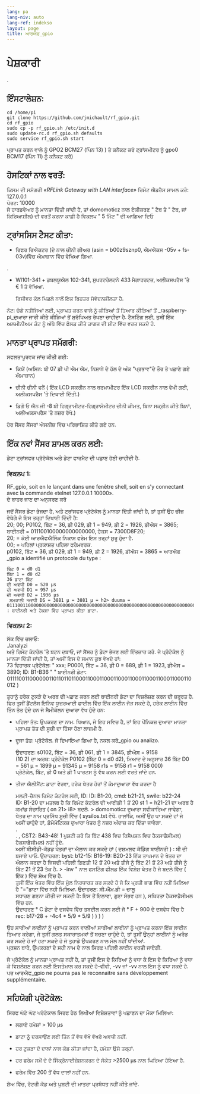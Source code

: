 ```yaml
---
lang: pa
lang-niv: auto
lang-ref: indekso
layout: page
title: ਆਰਐਫ_gpio
---
```


# ਪੇਸ਼ਕਾਰੀ
.


## ਇੰਸਟਾਲੇਸ਼ਨ:

```
cd /home/pi
git clone https://github.com/jmichault/rf_gpio.git
cd rf_gpio  
sudo cp -p rf_gpio.sh /etc/init.d  
sudo update-rc.d rf_gpio.sh defaults  
sudo service rf_gpio.sh start  
```

ਪ੍ਰਾਪਤ ਕਰਨ ਵਾਲੇ ਨੂੰ GPO2 BCM27 (ਪਿੰਨ 13)  )  ਤੇ ਕਨੈਕਟ ਕਰੋ
ਟ੍ਰਾਂਸਮੀਟਰ ਨੂੰ gpo0 BCM17 (ਪਿੰਨ 11)  ਨੂੰ ਕਨੈਕਟ ਕਰੋ)  

## ਹੋਸਟਿਕਾਂ ਨਾਲ ਵਰਤੋਂ:
ਕਿਸਮ ਦੀ ਸਮੱਗਰੀ  _«RFLink Gateway with LAN interface»_ 
 	 ਰਿਮੋਟ ਐਡਰੈਸ ਸ਼ਾਮਲ ਕਰੋ: 127.0.0.1   
	 ਪੋਰਟ: 10000    
 ਜੇ ਹਾਰਡਵੇਅਰ ਨੂੰ ਮਾਨਤਾ ਦਿੱਤੀ ਜਾਂਦੀ ਹੈ, ਤਾਂ domomoticz ਨਾਲ ਏਕੀਕਰਣ " ਟੈਬ ਤੇ " ਟੈਬ, ਜਾਂ ਕਿਰਿਆਸ਼ੀਲ) ਦੀ ਵਰਤੋਂ ਕਰਨਾ ਕਾਫ਼ੀ ਹੈ ਵਿਕਲਪ  " 5 ਮਿੰਟ "  ਦੀ ਆਗਿਆ ਦਿਓ   

## ਟ੍ਰਾਂਸਸਿਸ ਟੈਸਟ ਕੀਤਾ:
* ਰਿਫਰ ਰਿਐਕਟਰ (ਦੇ ਨਾਲ ਚੀਨੀ ਗੀਅਰ (asin = b00z9sznp0, ਐਮਐਕਸ -05v + fs-03v)ਵਿੱਚ ਐਮਾਜ਼ਾਨ ਵਿੱਚ ਵੇਖਿਆ ਗਿਆ.  


.  
* Wl101-341 + ਡਬਲਯੂਐਲ 102-341, ਸੁਪਰਟਰੋਲਟਨੇ 433 ਮੈਗਾਹਰਟਜ਼, ਅਲੀਕਸਪਰੈਸ 'ਤੇ € 1 ਤੇ ਵੇਖਿਆ.  


	 ਰਿਸੀਵਰ ਕੋਲ ਪਿਛਲੇ ਨਾਲੋਂ ਇਕ ਬਿਹਤਰ ਸੰਵੇਦਨਸ਼ੀਲਤਾ ਹੈ.    
	
ਨੋਟ: ਚੰਗੇ ਨਤੀਜਿਆਂ ਲਈ, ਪ੍ਰਾਪਤ ਕਰਨ ਵਾਲੇ ਨੂੰ ਕੀੜਿਆਂ ਤੋਂ ਤਿਆਰ ਕੀੜਿਆਂ ਤੋਂ _raspberry-pi_ਦੁਆਰਾ ਜਾਰੀ ਕੀਤੇ ਕੀੜਿਆਂ ਤੋਂ ਸੁਰੱਖਿਅਤ ਰੱਖਣਾ ਚਾਹੀਦਾ ਹੈ. ਟੈਸਟਿੰਗ ਲਈ, ਤੁਸੀਂ ਇੱਕ ਅਲਮੀਨੀਅਮ ਕੋਟ ਨੂੰ ਅੱਧੇ ਵਿੱਚ ਫੋਲਡ ਕੀਤੇ ਕਾਗਜ਼ ਦੀ ਸ਼ੀਟ ਵਿੱਚ ਵਰਤ ਸਕਦੇ ਹੋ.

## ਮਾਨਤਾ ਪ੍ਰਾਪਤ ਸਮੱਗਰੀ:
ਸਫਲਤਾਪੂਰਵਕ ਜਾਂਚ ਕੀਤੀ ਗਈ:  
* ਕਿਯੇਂ (ਅਸਿਨ: ਬੀ 07 ਡੀ ਪੀ ਐਮ ਐਮ, ਨਿਸ਼ਾਨੇ ਦੇ ਹੱਲ ਦੇ ਅੰਕ "ਪ੍ਰਭਾਵ"ਦੇ ਤੌਰ ਤੇ ਪਛਾਣੇ ਗਏ ਐਮਾਜ਼ਾਨ)  


* ਚੀਨੀ ਚੀਨੀ ਵਨੈਂ ( ਇੱਕ LCD ਸਕਰੀਨ ਨਾਲ ਥਰਮਾਮੀਟਰ ਇੱਕ LCD ਸਕਰੀਨ ਨਾਲ ਵੇਖੀ ਗਈ, ਅਲੀਕਸਪਰੈਸ 'ਤੇ ਦਿਖਾਈ ਦਿੱਤੀ.)  


* ਡਿਗੋ ਓ ਐਨ ਜੀ -8 ਬੀ ਹਿਗ੍ਰਾਮੀਟਰ-ਹਿਗ੍ਰਾਮੋਮੀਟਰ ਚੀਨੀ ਕੀਮਤ, ਬਿਨਾ ਸਕ੍ਰੀਨ ਕੀਤੇ ਬਿਨਾਂ, ਅਲੀਅਕਸਪਰੈਸ 'ਤੇ ਨਜ਼ਰ ਰੱਖੋ.)  



ਹੋਰ ਸੈਂਸਰ ਸੈਂਸਰਾਂ ਐਸਨੀਜ਼ ਵਿੱਚ ਪਰਿਭਾਸ਼ਿਤ ਕੀਤੇ ਗਏ ਹਨ.  

## ਇੱਕ ਨਵਾਂ ਸੈਂਸਰ ਸ਼ਾਮਲ ਕਰਨ ਲਈ:
ਡੇਟਾ ਟ੍ਰਾਂਸਫਰ ਪ੍ਰੋਟੋਕੋਲ ਅਤੇ ਡੇਟਾ ਫਾਰਮੈਟ ਦੀ ਪਛਾਣ ਹੋਣੀ ਚਾਹੀਦੀ ਹੈ.  
### ਵਿਕਲਪ 1:
RF_gpio, soit en le lançant dans une fenêtre shell, soit en s'y connectant avec la commande «telnet 127.0.0.1 10000».  
ਦੇ ਬਾਹਰ ਜਾਣ ਦਾ ਅਨੁਸਰਣ ਕਰੋ  
  
ਜਦੋਂ ਸੈਂਸਰ ਡੇਟਾ ਭੇਜਦਾ ਹੈ, ਅਤੇ ਟ੍ਰਾਂਸਫਰ ਪ੍ਰੋਟੋਕੋਲ ਨੂੰ ਮਾਨਤਾ ਦਿੱਤੀ ਜਾਂਦੀ ਹੈ, ਤਾਂ ਤੁਸੀਂ ਉਹ ਚੀਜ਼ ਵੇਖੋਗੇ ਜੋ ਇਸ ਤਰ੍ਹਾਂ ਦਿਖਾਈ ਦਿੰਦੀ ਹੈ:  
20; 00; P0102, ਬਿੱਟ = 36, ਡੀ 029, ਡੀ 1 = 949, ਡੀ 2 = 1926, ਡੀਐਸ = 3865; ਬਾਈਨਰੀ = 011100100000000000000, ਹੇਕਸ = 7300D8F20;  
  20; = ਕੋਈ ਆਰਐਫਐਲਿੰਕ ਨਿਕਾਸ ਫਰੇਮ ਇਸ ਤਰ੍ਹਾਂ ਸ਼ੁਰੂ ਹੁੰਦਾ ਹੈ.  
    00; = ਪਹਿਲਾਂ ਪ੍ਰਕਾਸ਼ਤ ਪਹਿਲਾ ਫਰੇਮਵਰਕ.    
 p0102, ਬਿੱਟ = 36, ਡੀ 029, ਡੀ 1 = 949, ਡੀ 2 = 1926, ਡੀਐਸ = 3865 = ਆਰਐਫ  _gpio a identifié un protocole du type :  
  
  
	ਬਿੱਟ 0 = d0 d1  
	ਬਿੱਟ 1 = d0 d2  
	36 ਡਾਟਾ ਬਿੱਟ  
	ਦੀ ਅਵਧੀ D0 = 520 μs  
	ਦੀ ਅਵਧੀ D1 = 957 μs  
	ਦੀ ਅਵਧੀ D2 = 1936 μs  
	 ਸਮਕਾਲੀ ਅਵਧੀ DS = 3881 μ = 3881 μ = h2> duuma = 011100110000000000000000000000000000000000000000000000000000000000000000000000000000000000000000000000000000000000000000000, : ਬਾਈਨਰੀ ਅਤੇ ਹੇਕਸਾ ਵਿੱਚ ਪ੍ਰਾਪਤ ਕੀਤਾ ਡਾਟਾ.   

### ਵਿਕਲਪ 2:
ਸੱਕ ਵਿੱਚ ਚਲਾਓ:  
./analyzi  
ਅਤੇ ਰਿਮੋਟ ਕੰਟਰੋਲ 'ਤੇ ਬਟਨ ਦਬਾਓ, ਜਾਂ ਸੈਂਸਰ ਨੂੰ ਡੇਟਾ ਭੇਜਣ ਲਈ ਇੰਤਜ਼ਾਰ ਕਰੋ. ਜੇ ਪ੍ਰੋਟੋਕੋਲ ਨੂੰ ਮਾਨਤਾ ਦਿੱਤੀ ਜਾਂਦੀ ਹੈ, ਤਾਂ ਅਸੀਂ ਇਸ ਦੇ ਸਮਾਨ ਕੁਝ ਵੇਖਦੇ ਹਾਂ:  
   73 ਵਿਹਾਰਕ ਪ੍ਰੋਟੋਕੋਲ:   " xxx; P0001, ਬਿੱਟ = 36, ਡੀ 0 = 689, ਡੀ 1 = 1923, ਡੀਐਸ = 3890; ID: B1-B36  "  " ਬਾਈਨਰੀ ਡੇਟਾ: 0111100110000001101101101100011000110001100011000110001100011000110012 )   


ਤੁਹਾਨੂੰ ਹਰੇਕ ਟੁਕੜੇ ਦੇ ਅਰਥ ਦੀ ਪਛਾਣ ਕਰਨ ਲਈ ਬਾਈਨਰੀ ਡੇਟਾ ਦਾ ਵਿਸ਼ਲੇਸ਼ਣ ਕਰਨ ਦੀ ਜ਼ਰੂਰਤ ਹੈ.  
ਫਿਰ ਤੁਸੀਂ ਡੈਂਟਲੋਸ ਇਨਿਵ ਯੂਜ਼ਰਆਈ ਫਾਈਲ ਵਿੱਚ ਇੱਕ ਲਾਈਨ ਜੋੜ ਸਕਦੇ ਹੋ, ਹਰੇਕ ਲਾਈਨ ਵਿੱਚ ਤਿੰਨ ਤੱਤ ਹੁੰਦੇ ਹਨ ਜੋ ਸੈਮੀਕੋਲਨ ਦੁਆਰਾ ਵੱਖ ਹੁੰਦੇ ਹਨ:   
* ਪਹਿਲਾ ਤੱਤ: ਉਪਕਰਣ ਦਾ ਨਾਮ. ਧਿਆਨ, ਜੇ ਇਹ ਸਵਿਚ ਹੈ, ਤਾਂ ਇਹ ਪੇਂਨਿਕਜ਼ ਦੁਆਰਾ ਮਾਨਤਾ ਪ੍ਰਾਪਤ ਤੱਤ ਦੀ ਸੂਚੀ ਦਾ ਹਿੱਸਾ ਹੋਣਾ ਲਾਜ਼ਮੀ ਹੈ.  


* ਦੂਜਾ ਤੱਤ: ਪ੍ਰੋਟੋਕੋਲ. ਜੋ ਦਿਖਾਇਆ ਗਿਆ ਹੈ, ਨਕਲ ਕਰੋ_gpio ou analizo.  
    

    

	ਉਦਾਹਰਣ: s0102, ਬਿੱਟ = 36, ਡੀ 061, ਡੀ 1 = 3845, ਡੀਐਸ = 9158  
	(10 2) ਦਾ ਅਰਥ: ਪ੍ਰੋਟੋਕੋਲ P0102 (ਬਿੱਟ 0 = d0 d2), ਮਿਆਦ ਦੇ ਅਨੁਸਾਰ 36 ਬਿੱਟ D0 = 561 μ = 1899 μ = 91345 μ = 9158 r1s = 9158 r1 = 9158 000)  
		ਪ੍ਰੋਟੋਕੋਲ, ਬਿੱਟ, ਡੀ 0 ਅਤੇ ਡੀ 1 ਪਾਰਟਸ ਨੂੰ ਵੱਖ ਕਰਨ ਲਈ ਵਰਤੇ ਜਾਂਦੇ ਹਨ.  
* ਤੀਜਾ ਐਲੀਮੈਂਟ: ਡਾਟਾ ਵੇਰਵਾ, ਹਰੇਕ ਖੇਤਰ ਹੋਰਾਂ ਤੋਂ ਕੋਮਾਦੁਆਰਾ ਵੱਖ ਕਰਦਾ ਹੈ  


	ਮਲਟੀ-ਚੈਨਲ ਰਿਮੋਟ ਕੰਟਰੋਲ ਲਈ, ID: ID: B1-20, cmd: b21-21, swile: b22-24  
	 	 ID: B1-20 ਦਾ ਮਤਲਬ ਹੈ ਕਿ ਰਿਮੋਟ ਕੰਟਰੋਲ ਦੀ ਆਈਡੀ 1 ਤੋਂ 20 	 st 1 = h21-21 ਦਾ ਅਰਥ ਹੈ ਕਮਾਂਡ ਸੰਚਾਰਿਤ   (  on 21> i8> 	  	 ਬਦਲੋ. > 	 domomoticz ਦੁਆਰਾ ਸਵੀਕਾਰਿਆ ਜਾਵੇਗਾ, ਖੇਤਰ ਦਾ ਨਾਮ ਪ੍ਰਸਿੱਧ ਸੂਚੀ ਵਿੱਚ  ( sysilos.txt <H1TX> ਵੇਖੋ. ਹਾਲਾਂਕਿ, ਅਸੀਂ ਉਹ ਪਾ ਸਕਦੇ ਹਾਂ ਜੋ ਅਸੀਂ ਚਾਹੁੰਦੇ ਹਾਂ, ਡੋਮੋਮੋਟਿਕਜ਼ ਦੁਆਰਾ ਖੇਤਰ ਨੂੰ ਨਜ਼ਰ ਅੰਦਾਜ਼ ਕਰ ਦਿੱਤਾ ਜਾਵੇਗਾ.   
.  
. , CST2: B43-48! 1 ਪੁਸ਼ਟੀ ਕਰੋ ਕਿ ਬਿੱਟ 438 ਵਿਚ ਰਿਸੈਪਸ਼ਨ ਵਿਚ ਹੈਕਸਾਡੈਸੀਮਲ) ਹੈਕਸਾਡੈਸੀਮਲ) ਨਹੀਂ ਹੁੰਦੇ.  
	 ਅਸੀਂ ਬੀਸੀਡੀ-ਕੋਡਡ ਖੇਤਰਾਂ ਦਾ ਐਲਾਨ ਕਰ ਸਕਦੇ ਹਾਂ   (  ਦਸ਼ਮਲਵ ਕੋਡਿੰਗ ਬਾਈਨਰੀ  ) : ਬੀ ਦੀ ਬਜਾਏ ਪਾਓ. ਉਦਾਹਰਣ: byst: b12-15: B16-19: B20-23 ਇੱਕ ਤਾਪਮਾਨ ਦੇ ਖੇਤਰ ਦਾ ਐਲਾਨ ਕਰਦਾ ਹੈ ਜਿਸਦੀ ਪਹਿਲੀ ਗਿਣਤੀ 12 ਤੋਂ 20 ਅਤੇ ਤੀਜੇ ਨੂੰ ਬਿੱਟ 21 ਤੋਂ 23 ਅਤੇ ਤੀਜੇ ਨੂੰ ਬਿੱਟ 21 ਤੋਂ 23 ਤੱਕ ਹੈ. > 	 -inv " ਨਾਲ ਫਸਟਿੰਗ ਫੀਲਡ ਇੱਕ ਵਿਸ਼ੇਸ਼ ਖੇਤਰ ਹੈ ਜੋ ਬਦਲੇ ਵਿੱਚ  ( ਇੱਕ )  ਵਿੱਚ ਸ਼ੋਅ ਵਿੱਚ ਹੈ.   
	ਤੁਸੀਂ ਇੱਕ ਖੇਤਰ ਵਿੱਚ ਇੱਕ ਮੁੱਲ ਨਿਰਧਾਰਤ ਕਰ ਸਕਦੇ ਹੋ ਜੋ ਕਿ ਪ੍ਰਤੀ ਭਾਗ ਵਿੱਚ ਨਹੀਂ ਮਿਲਿਆ ਹੈ "="ਡਾਟਾ ਵਿੱਚ ਨਹੀ ਮਿਲਿਆ. ਉਦਾਹਰਣ: ਸੀ.ਐੱਮ.ਡੀ = ਚਾਲੂ  
	 ਸਧਾਰਣ ਗਣਨਾ ਕੀਤੀ ਜਾ ਸਕਦੀ ਹੈ: ਇਸ ਤੋਂ ਇਲਾਵਾ, ਗੁਣਾ ਸੰਭਵ ਹਨ  ), ਸਥਿਰਤਾ ਹੈਕਸਾਡੈਸੀਮਲ ਵਿੱਚ ਹਨ.    
 	 	 ਉਦਾਹਰਣ ° C ਡੇਟਾ ਦੇ ਦਸਵੰਧ ਵਿੱਚ ਤਬਦੀਲ ਕਰਨ ਲਈ ਜੋ ° F + 900 ਦੇ ਦਸਵੰਧ ਵਿੱਚ ਹੈ  
	  	 rec: b17-28 + -4c4  *  5/9  *   5/9   )      )      )      )   

ਉਹ ਸਾਰੀਆਂ ਲਾਈਨਾਂ ਨੂੰ ਪ੍ਰਾਪਤ ਕਰਨ ਵਾਲੀਆਂ ਸਾਰੀਆਂ ਲਾਈਨਾਂ ਨੂੰ ਪ੍ਰਾਪਤ ਕਰਨਾ ਇੱਕ ਲਾਈਨ ਤਿਆਰ ਕਰੇਗਾ, ਜੇ ਤੁਸੀਂ ਗਲਤ ਸਕਾਰਾਤਮਕਾਂ ਤੋਂ ਬਚਣਾ ਚਾਹੁੰਦੇ ਹੋ, ਤਾਂ ਤੁਸੀਂ ਉਨ੍ਹਾਂ ਲਾਈਨਾਂ ਨੂੰ ਅਰੰਭ ਕਰ ਸਕਦੇ ਹੋ ਜਾਂ ਹਟਾ ਸਕਦੇ ਹੋ ਜੋ ਤੁਹਾਡੇ ਉਪਕਰਣ ਨਾਲ ਮੇਲ ਨਹੀਂ ਖਾਂਦੀਆਂ.  
ਪ੍ਰਸ਼ਨ ਬਾਰੇ, ਉਪਕਰਣਾਂ ਦੇ ਸਹੀ ਨਾਮ ਦੇ ਨਾਲ ਸਿਰਫ ਪਹਿਲੀ ਲਾਈਨ ਵਰਤੀ ਜਾਏਗੀ.  
	
		
ਜੇ ਪ੍ਰੋਟੋਕੋਲ ਨੂੰ ਮਾਨਤਾ ਪ੍ਰਾਪਤ ਨਹੀਂ ਹੈ, ਤਾਂ ਤੁਸੀਂ ਇਸ ਦੇ ਕਿਰਿਆ ਨੂੰ ਵਧਾ ਕੇ ਇਸ ਦੇ ਕਿਰਿਆ ਨੂੰ ਵਧਾ ਕੇ ਵਿਸ਼ਲੇਸ਼ਣ ਕਰਨ ਲਈ ਇਸਤੇਮਾਲ ਕਰ ਸਕਦੇ ਹੋ-ਵੀਵੀ, -vv ਜਾਂ -vv ਨਾਲ ਇਸ ਨੂੰ ਵਧਾ ਸਕਦੇ ਹੋ. ਪਰ ਆਰਐਫ_gpio ne pourra pas le reconnaitre sans développement supplémentaire.  
  
  


## ਸਹਿਯੋਗੀ ਪ੍ਰੋਟੋਕੋਲ:

ਸਿਰਫ ਘੱਟੋ ਘੱਟ ਪਰੋਟੋਕਾਲ ਸਿਰਫ ਹੇਠ ਲਿਖੀਆਂ ਵਿਸ਼ੇਸ਼ਤਾਵਾਂ ਨੂੰ ਪਛਾਣਨ ਦਾ ਮੌਕਾ ਮਿਲਿਆ:  
* ਲਗਾਏ ਹਮੇਸ਼ਾਂ > 100 μs  


* ਡਾਟਾ ਨੂੰ ਦਰਸਾਉਣ ਲਈ ਤਿੰਨ ਤੋਂ ਵੱਧ ਵੱਖੋ ਵੱਖਰੇ ਅਵਧੀ ਨਹੀਂ.  


* ਹਰ ਟੁਕੜਾ ਦੋ ਦਾਲਾਂ ਨਾਲ ਕੋਡ ਕੀਤਾ ਜਾਂਦਾ ਹੈ, ਹਮੇਸ਼ਾ ਉਸੇ ਤਰ੍ਹਾਂ.  


* ਹਰ ਫਰੇਮ ਸਮੇਂ ਦੇ ਦੋ ਸਿੰਕ੍ਰੋਨਾਈਜ਼ੇਸ਼ਨਕਰਨ ਦੇ ਸੰਕੇਤ >2500 μs ਨਾਲ ਘਿਰਿਆ ਹੋਇਆ ਹੈ.  


* ਫਰੇਮ ਵਿੱਚ 200 ਤੋਂ ਵੱਧ ਦਾਲਾਂ ਨਹੀਂ ਹਨ.  



ਸ਼ੋਅ ਵਿੱਚ, ਰੋਟਰੀ ਕੋਡ ਅਤੇ ਪੁਸ਼ਟੀ ਦੀ ਮਾਤਰਾ ਪ੍ਰਬੰਧਤ ਨਹੀਂ ਕੀਤੇ ਜਾਂਦੇ.  

